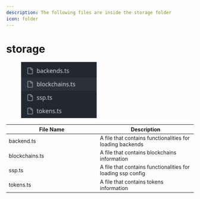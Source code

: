 ```yaml
---
description: The following files are inside the storage folder
icon: folder
---
```


# storage

<div align="left"><figure><img src="../../../.gitbook/assets/image (192).png" alt="" width="203"><figcaption></figcaption></figure></div>

<table><thead><tr><th width="231">File Name</th><th>Description</th></tr></thead><tbody><tr><td>backend.ts</td><td>A file that contains functionalities for loading backends</td></tr><tr><td>blockchains.ts</td><td>A file that contains blockchains information</td></tr><tr><td>ssp.ts</td><td>A file that contains functionalities for loading ssp config</td></tr><tr><td>tokens.ts</td><td>A file that contains tokens information</td></tr></tbody></table>

